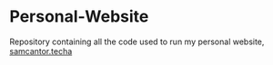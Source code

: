 # Personal-Website
Repository containing all the code used to run my personal website, [samcantor.techa](samcantor.tech)
